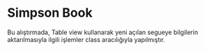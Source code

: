 # Simpson Book

Bu alıştırmada, Table view kullanarak yeni açılan segueye bilgilerin aktarılmasıyla ilgili işlemler class aracılığıyla yapılmıştır.
